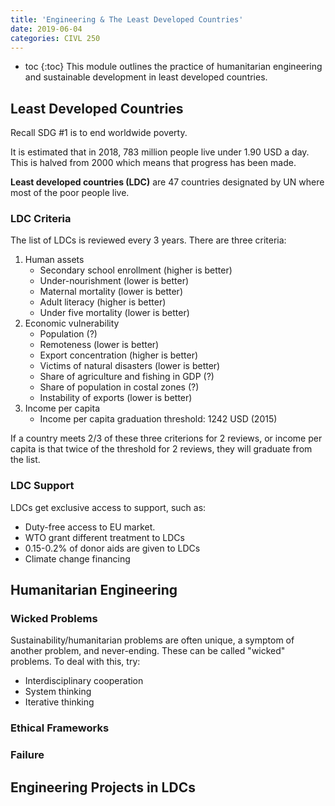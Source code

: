 ```yaml
---
title: 'Engineering & The Least Developed Countries'
date: 2019-06-04
categories: CIVL 250
---
```


- toc
{:toc}
This module outlines the practice of humanitarian engineering and sustainable development in least developed countries.

## Least Developed Countries

Recall SDG #1 is to end worldwide poverty. 

It is estimated that in 2018, 783 million people live under 1.90 USD a day. This is halved from 2000 which means that progress has been made.

**Least developed countries (LDC)** are 47 countries designated by UN where most of the poor people live. 

### LDC Criteria

The list of LDCs is reviewed every 3 years. There are three criteria:

1. Human assets
   - Secondary school enrollment (higher is better)
   - Under-nourishment (lower is better)
   - Maternal mortality (lower is better)
   - Adult literacy (higher is better)
   - Under five mortality (lower is better)
2. Economic vulnerability
   - Population (?)
   - Remoteness (lower is better)
   - Export concentration (higher is better)
   - Victims of natural disasters (lower is better)
   - Share of agriculture and fishing in GDP (?)
   - Share of population in costal zones (?)
   - Instability of exports (lower is better)
3. Income per capita
   - Income per capita graduation threshold: 1242 USD (2015)

If a country meets 2/3 of these three criterions for 2 reviews, or income per capita is that twice of the threshold for 2 reviews, they will graduate from the list.

### LDC Support

LDCs get exclusive access to support, such as:

- Duty-free access to EU market. 
- WTO grant different treatment to LDCs
- 0.15-0.2% of donor aids are given to LDCs
- Climate change financing

## Humanitarian Engineering

### Wicked Problems

Sustainability/humanitarian problems are often unique, a symptom of another problem, and never-ending. These can be called "wicked" problems. To deal with this, try:

- Interdisciplinary cooperation
- System thinking
- Iterative thinking

### Ethical Frameworks

### Failure



## Engineering Projects in LDCs